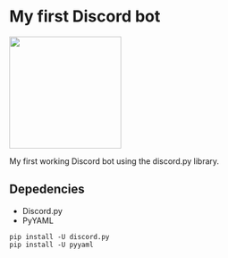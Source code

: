 # My first Discord bot

<img src="https://discordapp.com/assets/e4923594e694a21542a489471ecffa50.svg" width="200" />

My first working Discord bot using the discord.py library.

## Depedencies

- Discord.py
- PyYAML

```
pip install -U discord.py
pip install -U pyyaml
```
